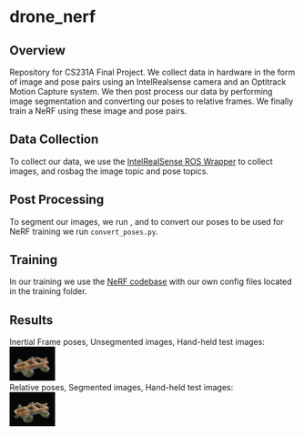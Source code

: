 # drone_nerf<br>
## Overview<br>
Repository for CS231A Final Project. We collect data in hardware in the form of image and pose pairs using an IntelRealsense camera and an Optitrack Motion Capture system. We then post process our data by performing image segmentation and converting our poses to relative frames. We finally train a NeRF using these image and pose pairs.<br>
## Data Collection
To collect our data, we use the [IntelRealSense ROS Wrapper](https://github.com/IntelRealSense/realsense-ros) to collect images, and rosbag the image topic and pose topics.<br>
## Post Processing<br>
To segment our images, we run <insert script name here>, and to convert our poses to be used for NeRF training we run `convert_poses.py`.<br>
## Training<br>
In our training we use the [NeRF codebase](https://github.com/bmild/nerf) with our own config files located in the training folder.<br>
## Results<br>
Inertial Frame poses, Unsegmented images, Hand-held test images:<br>
![alt text](https://github.com/kayn329/drone_nerf/blob/main/images/nerf_test_2.gif)<br>
Relative poses, Segmented images, Hand-held test images:<br>
![alt text](https://github.com/kayn329/drone_nerf/blob/main/images/nerf_test_segmented.gif)<br>
